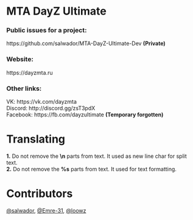 <h1>MTA DayZ Ultimate</h1>

<h3>Public issues for a project:</h3>
https://github.com/salwador/MTA-DayZ-Ultimate-Dev <b>(Private)</b>

<h3>Website:</h3>
https://dayzmta.ru

<h3>Other links:</h3>
VK: https://vk.com/dayzmta
<br>
Discord: http://discord.gg/zsT3pdX
<br>
Facebook: https://fb.com/dayzultimate <b>(Temporary forgotten)</b>

<h1>Translating</h1>
<b>1.</b> Do not remove the <b>\n</b> parts from text. It used as new line char for split text.
<br>
<b>2.</b> Do not remove the <b>%s</b> parts from text. It used for text formatting.

<h1>Contributors</h1>
<a href="https://github.com/salwador">@salwador</a>, <a href="https://github.com/Emre-31">@Emre-31</a>, <a href="https://github.com/loowzz">@loowz</a>
